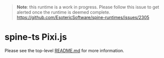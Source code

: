 > **Note**: this runtime is a work in progress. Please follow this issue to get alerted once the runtime is deemed complete. https://github.com/EsotericSoftware/spine-runtimes/issues/2305

# spine-ts Pixi.js

Please see the top-level [README.md](../README.md) for more information.
